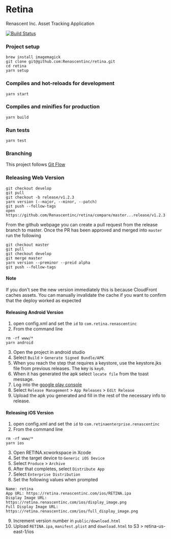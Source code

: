 # Retina

Renascent Inc. Asset Tracking Application

[![Build Status](https://travis-ci.org/Renascentinc/retina.png)](https://travis-ci.org/Renascentinc/retina)

### Project setup
```
brew install imagemagick
git clone git@github.com:Renascentinc/retina.git
cd retina
yarn setup
```

### Compiles and hot-reloads for development
```
yarn start
```

### Compiles and minifies for production
```
yarn build
```

### Run tests
```
yarn test
```

### Branching
This project follows [Git Flow](https://www.atlassian.com/git/tutorials/comparing-workflows/gitflow-workflow)

### Releasing Web Version
```
git checkout develop
git pull
git checkout -b release/v1.2.3
yarn version (--major, --minor, --patch)
git push --follow-tags
open https://github.com/Renascentinc/retina/compare/master...release/v1.2.3
```
From the github webpage you can create a pull request from the release branch to master.
Once the PR has been approved and merged into `master` run the following
```
git checkout master
git pull
git checkout develop
git merge master
yarn version --preminor --preid alpha
git push --follow-tags
```

#### Note
If you don't see the new version immediately this is because CloudFront caches assets. You can manually invalidate the cache if you want to confirm that the deploy worked as expected

#### Releasing Android Version
1. open config.xml and set the `id` to `com.retina.renascentinc`
2. From the command line
```
rm -rf www/*
yarn android
```
3. Open the project in android studio
4. Select `Build` > `Generate Signed Bundle/APK`
5. When you reach the step that requires a keystore, use the keystore.jks file from previous releases. The key is `key0`.
6. When it has generated the apk select `locate file` from the toast message.
7. Log into the [google play console](https://play.google.com/apps/publish/?pli=1&account=8580391619787055888#AppListPlace)
8. Select `Release Management` > `App Releases` > `Edit Release`
9. Upload the apk you generated and fill in the rest of the necessary info to release. 

#### Releasing iOS Version
1. open config.xml and set the `id` to `com.retinaenterprise.renascentinc`
2. From the command line
```
rm -rf www/*
yarn ios
```
3. Open RETINA.xcworkspace in Xcode
4. Set the target device to `Generic iOS Device`
5. Select `Produce` > `Archive`
6. After that completes, select `Distribute App`
7. Select `Enterprise Distribution`
8. Set the following values when prompted
```
Name: retina
App URL: https://retina.renascentinc.com/ios/RETINA.ipa
Display Image URL: https://retina.renascentinc.com/ios/display_image.png
Full Display Image URL: https://retina.renascentinc.com/ios/full_display_image.png
```
9. Increment version number in `public/download.html`
10. Upload `RETINA.ipa`, `manifest.plist` and `download.html` to S3 > retina-us-east-1/ios